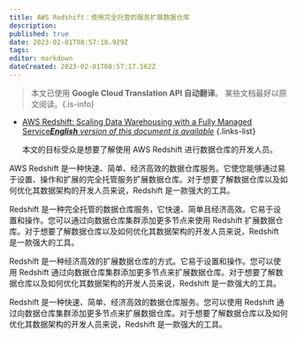 ```yaml
---
title: AWS Redshift：使用完全托管的服务扩展数据仓库
description: 
published: true
date: 2023-02-01T08:57:18.929Z
tags: 
editor: markdown
dateCreated: 2023-02-01T08:57:17.562Z
---
```


> 本文已使用 **Google Cloud Translation API 自动翻译**。
某些文档最好以原文阅读。{.is-info}

- [AWS Redshift: Scaling Data Warehousing with a Fully Managed Service***English** version of this document is available*](/en/Knowledge-base/Cloud/aws-redshift-scaling-data-warehousing-with-a-fully-managed-service)
{.links-list}


  本文的目标受众是想要了解使用 AWS Redshift 进行数据仓库的开发人员。

AWS Redshift 是一种快速、简单、经济高效的数据仓库服务。它使您能够通过易于设置、操作和扩展的完全托管服务扩展数据仓库。对于想要了解数据仓库以及如何优化其数据架构的开发人员来说，Redshift 是一款强大的工具。

Redshift 是一种完全托管的数据仓库服务，它快速、简单且经济高效。它易于设置和操作。您可以通过向数据仓库集群添加更多节点来使用 Redshift 扩展数据仓库。对于想要了解数据仓库以及如何优化其数据架构的开发人员来说，Redshift 是一款强大的工具。

Redshift 是一种经济高效的扩展数据仓库的方式。它易于设置和操作。您可以使用 Redshift 通过向数据仓库集群添加更多节点来扩展数据仓库。对于想要了解数据仓库以及如何优化其数据架构的开发人员来说，Redshift 是一款强大的工具。

Redshift 是一种快速、简单、经济高效的数据仓库服务。您可以使用 Redshift 通过向数据仓库集群添加更多节点来扩展数据仓库。对于想要了解数据仓库以及如何优化其数据架构的开发人员来说，Redshift 是一款强大的工具。
